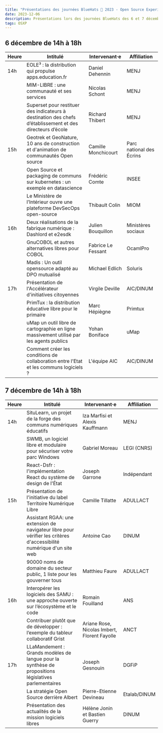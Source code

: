 ```yaml
---
title: "Présentations des journées BlueHats 🧢 2023 - Open Source Experience"
date: 2023-12-06
description: Présentations lors des journées BlueHats des 6 et 7 décembre 2023 lors du salon Open Source Experience
tags: OSXP
---
```


## 6 décembre de 14h à 18h

| Heure | Intitulé                                                                                                  | Intervenant·e       | Affiliation              |
|-------|-----------------------------------------------------------------------------------------------------------|---------------------|--------------------------|
| 14h   | EOLE³ : la distribution qui propulse apps.education.fr                                                    | Daniel Dehennin     | MENJ                     |
|       | MIM-LIBRE : une communauté et ses services                                                                | Nicolas Schont      | MENJ                     |
|       | Superset pour restituer des indicateurs à destination des chefs d’établissement et des directeurs d’école | Richard Thibert     | MENJ                     |
| 15h   | Geotrek et GeoNature, 10 ans de construction et d'animation de communautés Open source                    | Camille Monchicourt | Parc national des Écrins |
|       | Open Source et packaging de communs sur kubernetes : un exemple en datascience                            | Frédéric Comte      | INSEE                    |
|       | Le Ministère de l’Intérieur ouvre une plateforme DevSecOps open-source                                    | Thibault Colin      | MIOM                     |
| 16h   | Deux réalisations de la fabrique numérique : Dashlord et e2esdk                                       | Julien Bouquillon   | Ministères sociaux       |
|       | GnuCOBOL et autres alternatives libres pour COBOL                                                         | Fabrice Le Fessant  | OcamlPro                 |
|       | Madis : Un outil opensource adapté au DPO mutualisé                                                       | Michael Edlich      | Soluris                  |
| 17h   | Présentation de l'Accélérateur d'initiatives citoyennes                                                   | Virgile Deville     | AIC/DINUM                |
|       | PrimTux : la distribution éducative libre pour le primaire                                                | Marc Hépiègne       | Primtux                  |
|       | uMap un outil libre de cartographie en ligne massivement utilisé par les agents publics                   | Yohan Boniface      | uMap                     |
|       | Comment créer les conditions de collaboration entre l'Etat et les communs logiciels ?                      | L'équipe AIC        | AIC/DINUM                |
	

## 7 décembre de 14h à 18h

| Heure | Intitulé                                                                                                             | Intervenant·e                                | Affiliation  |
|-------|----------------------------------------------------------------------------------------------------------------------|----------------------------------------------|--------------|
| 14h   | SituLearn, un projet de la forge des communs numériques éducatifs                                                    | Iza Marfisi et Alexis Kauffmann              | MENJ         |
|       | SWMB, un logiciel libre et modulaire pour sécuriser votre parc Windows                                               | Gabriel Moreau                               | LEGI (CNRS)  |
|       | React-Dsfr : l'implémentation React du système de design de l'État                                                   | Joseph Garrone                               | Indépendant  |
| 15h   | Présentation de l'initiative du label Territoire Numérique Libre                                                     | Camille Tillatte                             | ADULLACT     |
|       | Assistant RGAA: une extension de navigateur libre pour vérifier les critères d'accessibilité numérique d'un site web | Antoine Cao                                  | DINUM        |
|       | 90000 noms de domaine du secteur public, 1 liste pour les gouverner tous                                             | Matthieu Faure                               | ADULLACT     |
| 16h   | Interopérer les logiciels des SAMU : une approche ouverte sur l’écosystème et le code                                | Romain Fouilland                             | ANS          |
|       | Contribuer plutôt que de développer : l’exemple du tableur collaboratif Grist                                        | Ariane Rose, Nicolas Imbert, Florent Fayolle | ANCT         |
| 17h   | LLaMandement : Grands modèles de langue pour la synthèse de propositions législatives parlementaires                 | Joseph Gesnouin                              | DGFiP        |
|       | La stratégie Open Source derrière Albert                                                                             | Pierre-Etienne Devineau                      | Etalab/DINUM |
|       | Présentation des actualités de la mission logiciels libres                                                           | Hélène Jonin et Bastien Guerry               | DINUM        |

